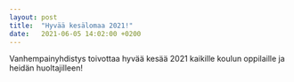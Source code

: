 ```yaml
---
layout: post
title:  "Hyvää kesälomaa 2021!"
date:   2021-06-05 14:02:00 +0200
---
```


Vanhempainyhdistys toivottaa hyvää kesää 2021
kaikille koulun oppilaille ja heidän huoltajilleen!
